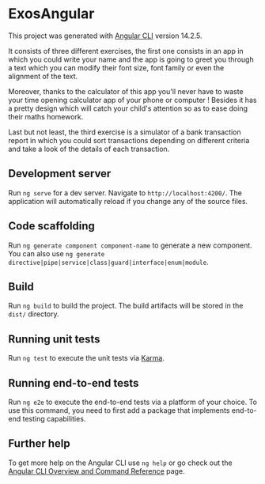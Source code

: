 # ExosAngular

This project was generated with [Angular CLI](https://github.com/angular/angular-cli) version 14.2.5.

It consists of three different exercises, the first one consists in an app in which you could write your name and the app is going to greet you through a text which you can modify their font size, font family or even the alignment of the text.

Moreover, thanks to the calculator of this app you'll never have to waste your time opening calculator app of your phone or computer ! Besides it has a pretty design which will catch your child's attention so as to ease doing their maths homework.

Last but not least, the third exercise is a simulator of a bank transaction report in which you could sort transactions depending on different criteria and take a look of the details of each transaction.

## Development server

Run `ng serve` for a dev server. Navigate to `http://localhost:4200/`. The application will automatically reload if you change any of the source files.

## Code scaffolding

Run `ng generate component component-name` to generate a new component. You can also use `ng generate directive|pipe|service|class|guard|interface|enum|module`.

## Build

Run `ng build` to build the project. The build artifacts will be stored in the `dist/` directory.

## Running unit tests

Run `ng test` to execute the unit tests via [Karma](https://karma-runner.github.io).

## Running end-to-end tests

Run `ng e2e` to execute the end-to-end tests via a platform of your choice. To use this command, you need to first add a package that implements end-to-end testing capabilities.

## Further help

To get more help on the Angular CLI use `ng help` or go check out the [Angular CLI Overview and Command Reference](https://angular.io/cli) page.
